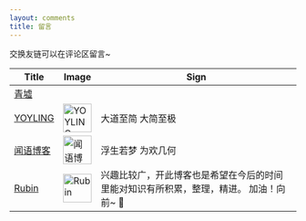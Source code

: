 ```yaml
---
layout: comments
title: 留言
---
```

交换友链可以在评论区留言~

| Title | Image | Sign |
| ----- | -------- | ---------- |
|[青墟](https://www.cnblogs.com/guoxinyu)| | |
|[YOYLING](https://yoyling.com)|<img src="https://yoyling.com/favicon.png" alt="YOYLING" width="50" height="50"/>|大道至简 大简至极|
|[闻语博客](https://www.zpblogs.cn/)|<img src="https://www.zpblogs.cn/zp/img/wenyulink.png" alt="闻语博客" width="50" height="50"/>|浮生若梦 为欢几何|
|[Rubin](https://vzhougm.gitee.io/)|<img src="https://vzhougm.gitee.io/img/avatar.png" alt="Rubin" width="50" height="50"/>|兴趣比较广，开此博客也是希望在今后的时间里能对知识有所积累，整理，精进。 加油！向前~ 🏃|